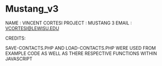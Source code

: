 # Mustang_v3

NAME : VINCENT CORTESI
PROJECT : MUSTANG 3
EMAIL : VCORTESI@LEWISU.EDU

CREDITS:

SAVE-CONTACTS.PHP AND LOAD-CONTACTS.PHP WERE USED FROM EXAMPLE CODE AS WELL
AS THERE RESPECTIVE FUNCTIONS WITHIN JAVASCRIPT